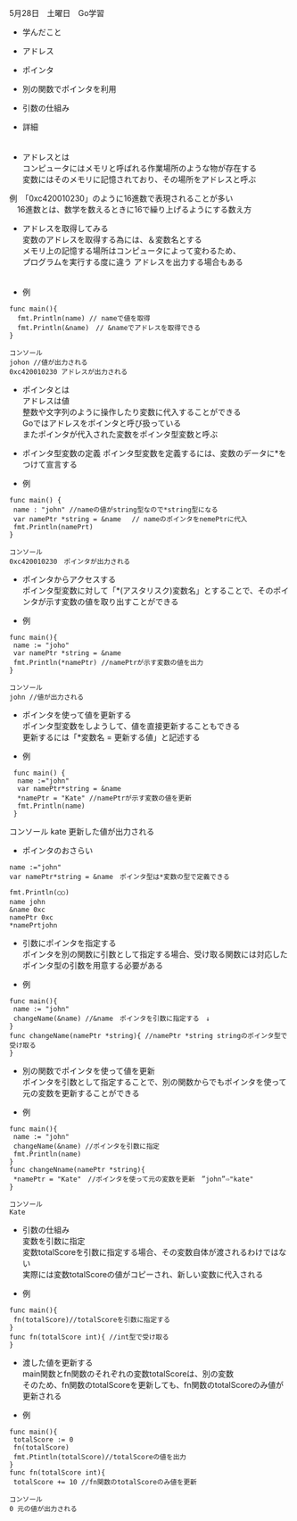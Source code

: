 5月28日　土曜日　Go学習

- 学んだこと<br>
- アドレス
- ポインタ
- 別の関数でポインタを利用
- 引数の仕組み

- 詳細<br>
　
 - アドレスとは<br>
 コンピュータにはメモリと呼ばれる作業場所のような物が存在する<br>
 変数にはそのメモリに記憶されており、その場所をアドレスと呼ぶ<br>
 
 例　「0xc420010230」のように16進数で表現されることが多い<br>
   　16進数とは、数学を数えるときに16で繰り上げるようにする数え方<br>
   
- アドレスを取得してみる<br>
変数のアドレスを取得する為には、＆変数名とする<br>
メモリ上の記憶する場所はコンピュータによって変わるため、<br>プログラムを実行する度に違う
アドレスを出力する場合もある<br>
 　

- 例　<br>
```
func main(){
  fmt.Println(name) // nameで値を取得
  fmt.Println(&name)　// &nameでアドレスを取得できる
}

コンソール
johon //値が出力される
0xc420010230 アドレスが出力される
```

- ポインタとは<br>
 アドレスは値<br>
 整数や文字列のように操作したり変数に代入することができる<br>
 Goではアドレスをポインタと呼び扱っている<br>
 またポインタが代入された変数をポインタ型変数と呼ぶ
 
- ポインタ型変数の定義
ポインタ型変数を定義するには、変数のデータに*をつけて宣言する<br>

- 例<br>
```
func main() {
 name : "john" //nameの値がstring型なので*string型になる
 var namePtr *string = &name 　// nameのポインタをnemePtrに代入
 fmt.Println(namePrt)
}

コンソール
0xc420010230　ポインタが出力される
```

- ポインタからアクセスする<br>
ポインタ型変数に対して「*(アスタリスク)変数名」とすることで、そのポインタが示す変数の値を取り出すことができる<br>

- 例<br>
```
func main(){
 name := "joho"
 var namePtr *string = &name
 fmt.Println(*namePtr) //namePtrが示す変数の値を出力
}

コンソール
john //値が出力される
```
- ポインタを使って値を更新する<br>
ポインタ型変数をしようして、値を直接更新することもできる<br>
更新するには「*変数名 = 更新する値」と記述する<br>

- 例<br>
```
 func main() {
  name :="john"
  var namePtr*string = &name
  *namePtr = "Kate" //namePtrが示す変数の値を更新
  fmt.Println(name)
 }
```

コンソール
kate 更新した値が出力される

- ポインタのおさらい
```
name :="john"
var namePtr*string = &name　ポインタ型は*変数の型で定義できる
```

```
fmt.Println(◯○)
name john  　　　　　　　
&name 0xc
namePtr 0xc
*namePrtjohn
```

- 引数にポインタを指定する<br>
ポインタを別の関数に引数として指定する場合、受け取る関数には対応したポインタ型の引数を用意する必要がある<br>

- 例
```
func main(){
 name := "john"
 changeName(&name) //&name　ポインタを引数に指定する　↓
} 
func changeName(namePtr *string){ //namePtr *string stringのポインタ型で受け取る
}
```

- 別の関数でポインタを使って値を更新<br>
ポインタを引数として指定することで、別の関数からでもポインタを使って元の変数を更新することができる<br>

- 例
```
func main(){
 name := "john"
 changeName(&name) //ポインタを引数に指定
 fmt.Println(name)
}
func changeNname(namePtr *string){
 *namePtr = "Kate"　//ポインタを使って元の変数を更新　”john”⇨"kate"
}

コンソール
Kate
```

- 引数の仕組み<br>
変数を引数に指定<br>
変数totalScoreを引数に指定する場合、その変数自体が渡されるわけではない<br>
実際には変数totalScoreの値がコピーされ、新しい変数に代入される<br>

- 例
```
func main(){
 fn(totalScore)//totalScoreを引数に指定する
}
func fn(totalScore int){ //int型で受け取る
}
```

- 渡した値を更新する<br>
 main関数とfn関数のそれぞれの変数totalScoreは、別の変数<br>
そのため、fn関数のtotalScoreを更新しても、fn関数のtotalScoreのみ値が更新される<br>

- 例
```
func main(){
 totalScore := 0
 fn(totalScore)
 fmt.Ptintln(totalScore)//totalScoreの値を出力
}
func fn(totalScore int){
 totalScore += 10 //fn関数のtotalScoreのみ値を更新
 
コンソール
0 元の値が出力される
 ```
